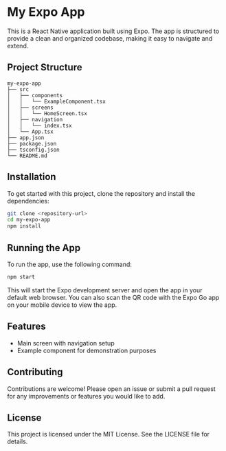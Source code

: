 # My Expo App

This is a React Native application built using Expo. The app is structured to provide a clean and organized codebase, making it easy to navigate and extend.

## Project Structure

```
my-expo-app
├── src
│   ├── components
│   │   └── ExampleComponent.tsx
│   ├── screens
│   │   └── HomeScreen.tsx
│   ├── navigation
│   │   └── index.tsx
│   └── App.tsx
├── app.json
├── package.json
├── tsconfig.json
└── README.md
```

## Installation

To get started with this project, clone the repository and install the dependencies:

```bash
git clone <repository-url>
cd my-expo-app
npm install
```

## Running the App

To run the app, use the following command:

```bash
npm start
```

This will start the Expo development server and open the app in your default web browser. You can also scan the QR code with the Expo Go app on your mobile device to view the app.

## Features

- Main screen with navigation setup
- Example component for demonstration purposes

## Contributing

Contributions are welcome! Please open an issue or submit a pull request for any improvements or features you would like to add.

## License

This project is licensed under the MIT License. See the LICENSE file for details.